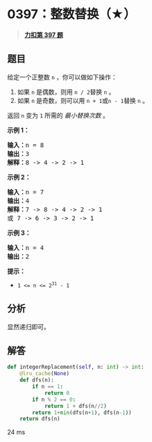 # 0397：整数替换（★）


> <u>**[力扣第 397 题](https://leetcode.cn/problems/integer-replacement/)**</u>

## 题目

<p>给定一个正整数 <code>n</code> ，你可以做如下操作：</p>

<ol>
<li>如果 <code>n</code><em> </em>是偶数，则用 <code>n / 2</code>替换 <code>n</code><em> </em>。</li>
<li>如果 <code>n</code><em> </em>是奇数，则可以用 <code>n + 1</code>或<code>n - 1</code>替换 <code>n</code> 。</li>
</ol>

<p>返回 <code>n</code><em> </em>变为 <code>1</code> 所需的 <em>最小替换次数</em> 。</p>



<p><strong>示例 1：</strong></p>

<pre>
<strong>输入：</strong>n = 8
<strong>输出：</strong>3
<strong>解释：</strong>8 -&gt; 4 -&gt; 2 -&gt; 1
</pre>

<p><strong>示例 2：</strong></p>

<pre>
<strong>输入：</strong>n = 7
<strong>输出：</strong>4
<strong>解释：</strong>7 -&gt; 8 -&gt; 4 -&gt; 2 -&gt; 1
或 7 -&gt; 6 -&gt; 3 -&gt; 2 -&gt; 1
</pre>

<p><strong>示例 3：</strong></p>

<pre>
<strong>输入：</strong>n = 4
<strong>输出：</strong>2
</pre>



<p><strong>提示：</strong></p>

<ul>
<li><code>1 &lt;= n &lt;= 2<sup>31</sup> - 1</code></li>
</ul>


## 分析

显然递归即可。

## 解答

```python
def integerReplacement(self, n: int) -> int:
    @lru_cache(None)
    def dfs(n):
        if n == 1:
            return 0
        if n % 2 == 0:
            return 1 + dfs(n//2)
        return 1+min(dfs(n+1), dfs(n-1))
    return dfs(n)
```
24 ms


